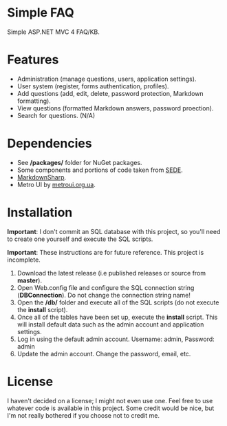 Simple FAQ
============

Simple ASP.NET MVC 4 FAQ/KB.

Features
============

* Administration (manage questions, users, application settings).
* User system (register, forms authentication, profiles).
* Add questions (add, edit, delete, password protection, Markdown formatting).
* View questions (formatted Markdown answers, password proection).
* Search for questions. (N/A)

Dependencies
============
* See **/packages/** folder for NuGet packages.
* Some components and portions of code taken from [SEDE](http://code.google.com/p/stack-exchange-data-explorer/).
* [MarkdownSharp](http://code.google.com/p/markdownsharp/).
* Metro UI by [metroui.org.ua](http://metroui.org.ua).

Installation
============
**Important**: I don't commit an SQL database with this project, so you'll need to create one yourself and execute the SQL scripts.

**Important**: These instructions are for future reference. This project is incomplete.

1. Download the latest release (i.e published releases or source from **master**).
2. Open Web.config file and configure the SQL connection string (**DBConnection**). Do not change the connection string name!
3. Open the **/db/** folder and execute all of the SQL scripts (do not execute the **install** script).
4. Once all of the tables have been set up, execute the **install** script. This will install default data such as the admin account and application settings.
5. Log in using the default admin account. Username: admin, Password: admin
6. Update the admin account. Change the password, email, etc.

License
============
I haven't decided on a license; I might not even use one. Feel free to use whatever code is available in this project. Some credit would be nice, but I'm not really bothered if you choose not to credit me.